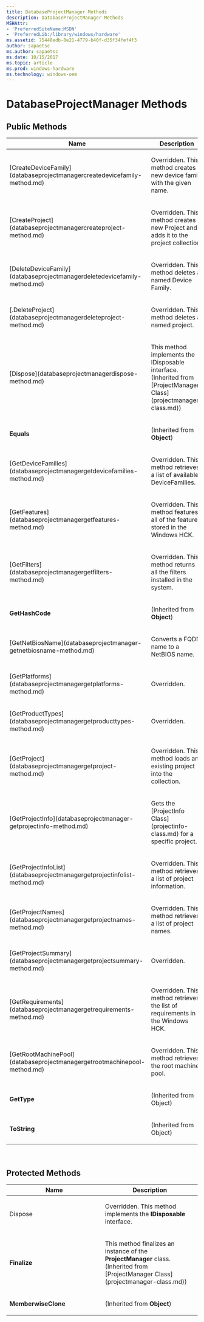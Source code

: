 ```yaml
---
title: DatabaseProjectManager Methods
description: DatabaseProjectManager Methods
MSHAttr:
- 'PreferredSiteName:MSDN'
- 'PreferredLib:/library/windows/hardware'
ms.assetid: 75448edb-8e21-4779-b40f-d35f34fef4f3
author: sapaetsc
ms.author: sapaetsc
ms.date: 10/15/2017
ms.topic: article
ms.prod: windows-hardware
ms.technology: windows-oem
---
```


# DatabaseProjectManager Methods


## <span id="Public_Methods"></span><span id="public_methods"></span><span id="PUBLIC_METHODS"></span>Public Methods


<table>
<colgroup>
<col width="50%" />
<col width="50%" />
</colgroup>
<thead>
<tr class="header">
<th>Name</th>
<th>Description</th>
</tr>
</thead>
<tbody>
<tr class="odd">
<td><p>[CreateDeviceFamily](databaseprojectmanagercreatedevicefamily-method.md)</p></td>
<td><p>Overridden. This method creates a new device family with the given name.</p></td>
</tr>
<tr class="even">
<td><p>[CreateProject](databaseprojectmanagercreateproject-method.md)</p></td>
<td><p>Overridden. This method creates a new Project and adds it to the project collection.</p></td>
</tr>
<tr class="odd">
<td><p>[DeleteDeviceFamily](databaseprojectmanagerdeletedevicefamily-method.md)</p></td>
<td><p>Overridden. This method deletes a named Device Family.</p></td>
</tr>
<tr class="even">
<td><p>[.DeleteProject](databaseprojectmanagerdeleteproject-method.md)</p></td>
<td><p>Overridden. This method deletes a named project.</p></td>
</tr>
<tr class="odd">
<td><p>[Dispose](databaseprojectmanagerdispose-method.md)</p></td>
<td><p>This method implements the IDisposable interface. (Inherited from [ProjectManager Class](projectmanager-class.md))</p></td>
</tr>
<tr class="even">
<td><p><strong>Equals</strong></p></td>
<td><p>(Inherited from <strong>Object</strong>)</p></td>
</tr>
<tr class="odd">
<td><p>[GetDeviceFamilies](databaseprojectmanagergetdevicefamilies-method.md)</p></td>
<td><p>Overridden. This method retrieves a list of available DeviceFamilies.</p></td>
</tr>
<tr class="even">
<td><p>[GetFeatures](databaseprojectmanagergetfeatures-method.md)</p></td>
<td><p>Overridden. This method features all of the features stored in the Windows HCK.</p></td>
</tr>
<tr class="odd">
<td><p>[GetFilters](databaseprojectmanagergetfilters-method.md)</p></td>
<td><p>Overridden. This method returns all the filters installed in the system.</p></td>
</tr>
<tr class="even">
<td><p><strong>GetHashCode</strong></p></td>
<td><p>(Inherited from <strong>Object</strong>)</p></td>
</tr>
<tr class="odd">
<td><p>[GetNetBiosName](databaseprojectmanager-getnetbiosname-method.md)</p></td>
<td><p>Converts a FQDN name to a NetBIOS name.</p></td>
</tr>
<tr class="even">
<td><p>[GetPlatforms](databaseprojectmanagergetplatforms-method.md)</p></td>
<td><p>Overridden.</p></td>
</tr>
<tr class="odd">
<td><p>[GetProductTypes](databaseprojectmanagergetproducttypes-method.md)</p></td>
<td><p>Overridden.</p></td>
</tr>
<tr class="even">
<td><p>[GetProject](databaseprojectmanagergetproject-method.md)</p></td>
<td><p>Overridden. This method loads an existing project into the collection.</p></td>
</tr>
<tr class="odd">
<td><p>[GetProjectInfo](databaseprojectmanager-getprojectinfo-method.md)</p></td>
<td><p>Gets the [ProjectInfo Class](projectinfo-class.md) for a specific project.</p></td>
</tr>
<tr class="even">
<td><p>[GetProjectInfoList](databaseprojectmanagergetprojectinfolist-method.md)</p></td>
<td><p>Overridden. This method retrieves a list of project information.</p></td>
</tr>
<tr class="odd">
<td><p>[GetProjectNames](databaseprojectmanagergetprojectnames-method.md)</p></td>
<td><p>Overridden. This method retrieves a list of project names.</p></td>
</tr>
<tr class="even">
<td><p>[GetProjectSummary](databaseprojectmanagergetprojectsummary-method.md)</p></td>
<td><p>Overridden.</p></td>
</tr>
<tr class="odd">
<td><p>[GetRequirements](databaseprojectmanagergetrequirements-method.md)</p></td>
<td><p>Overridden. This method retrieves the list of requirements in the Windows HCK.</p></td>
</tr>
<tr class="even">
<td><p>[GetRootMachinePool](databaseprojectmanagergetrootmachinepool-method.md)</p></td>
<td><p>Overridden. This method retrieves the root machine pool.</p></td>
</tr>
<tr class="odd">
<td><p><strong>GetType</strong></p></td>
<td><p>(Inherited from Object)</p></td>
</tr>
<tr class="even">
<td><p><strong>ToString</strong></p></td>
<td><p>(Inherited from Object)</p></td>
</tr>
</tbody>
</table>

 

## <span id="Protected_Methods"></span><span id="protected_methods"></span><span id="PROTECTED_METHODS"></span>Protected Methods


<table>
<colgroup>
<col width="50%" />
<col width="50%" />
</colgroup>
<thead>
<tr class="header">
<th>Name</th>
<th>Description</th>
</tr>
</thead>
<tbody>
<tr class="odd">
<td><p>Dispose</p></td>
<td><p>Overridden. This method implements the <strong>IDisposable</strong> interface.</p></td>
</tr>
<tr class="even">
<td><p><strong>Finalize</strong></p></td>
<td><p>This method finalizes an instance of the <strong>ProjectManager</strong> class. (Inherited from [ProjectManager Class](projectmanager-class.md))</p></td>
</tr>
<tr class="odd">
<td><p><strong>MemberwiseClone</strong></p></td>
<td><p>(Inherited from <strong>Object</strong>)</p></td>
</tr>
</tbody>
</table>

 

 

 







